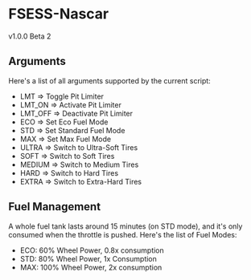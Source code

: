 # FSESS-Nascar

v1.0.0 Beta 2

## Arguments
Here's a list of all arguments supported by the current script:
- LMT     => Toggle Pit Limiter
- LMT_ON  => Activate Pit Limiter
- LMT_OFF => Deactivate Pit Limiter
- ECO     => Set Eco Fuel Mode
- STD     => Set Standard Fuel Mode
- MAX     => Set Max Fuel Mode
- ULTRA   => Switch to Ultra-Soft Tires
- SOFT    => Switch to Soft Tires
- MEDIUM  => Switch to Medium Tires
- HARD    => Switch to Hard Tires
- EXTRA   => Switch to Extra-Hard Tires

## Fuel Management
A whole fuel tank lasts around 15 minutes (on STD mode), and it's only consumed when the throttle is pushed. Here's the list of Fuel Modes:

- ECO: 60% Wheel Power, 0.8x consumption
- STD: 80% Wheel Power, 1x Consumption
- MAX: 100% Wheel Power, 2x consumption
